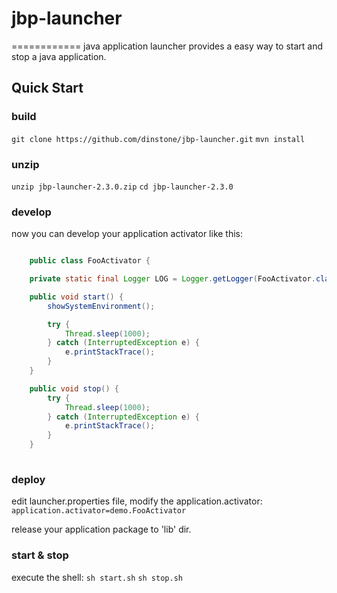 # jbp-launcher
============
java application launcher provides a easy way to start and stop a java application.

## Quick Start

### build
`git clone https://github.com/dinstone/jbp-launcher.git`
`mvn install`

### unzip
`unzip jbp-launcher-2.3.0.zip`
`cd jbp-launcher-2.3.0`

### develop
now you can develop your application activator like this:

```java

	public class FooActivator {

    private static final Logger LOG = Logger.getLogger(FooActivator.class.getName());

    public void start() {
        showSystemEnvironment();

        try {
            Thread.sleep(1000);
        } catch (InterruptedException e) {
            e.printStackTrace();
        }
    }

    public void stop() {
        try {
            Thread.sleep(1000);
        } catch (InterruptedException e) {
            e.printStackTrace();
        }
    }
    
```

### deploy
edit launcher.properties file, modify the application.activator:
`application.activator=demo.FooActivator`

release your application package to 'lib' dir.

### start & stop
execute the shell:
`sh start.sh`
`sh stop.sh`
